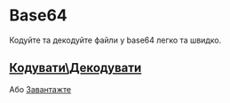# Base64

Кодуйте та декодуйте файли у base64 легко та швидко. 

## [Кодувати\Декодувати](https://github.com/Kuudere-phile/KuuReader/releases)
Або
[Завантажте]([https://github.com/Kuudere-phile/KuuReader/releases](https://github.com/Kuudere-phile/base64/releases/tag/base64))

